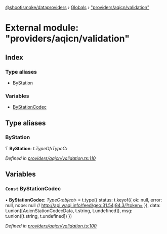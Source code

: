 [@shootismoke/dataproviders](../README.md) › [Globals](../globals.md) › ["providers/aqicn/validation"](_providers_aqicn_validation_.md)

# External module: "providers/aqicn/validation"

## Index

### Type aliases

* [ByStation](_providers_aqicn_validation_.md#bystation)

### Variables

* [ByStationCodec](_providers_aqicn_validation_.md#const-bystationcodec)

## Type aliases

###  ByStation

Ƭ **ByStation**: *t.TypeOf‹TypeC›*

*Defined in [providers/aqicn/validation.ts:110](https://github.com/shootismoke/common/blob/abfb8ac/packages/dataproviders/src/providers/aqicn/validation.ts#L110)*

## Variables

### `Const` ByStationCodec

• **ByStationCodec**: *TypeC‹object›* =  t.type({
  status: t.keyof({
    ok: null,
    error: null,
    nope: null // http://api.waqi.info/feed/geo:31.54;84.3/?token=
  }),
  data: t.union([AqicnStationCodecData, t.string, t.undefined]),
  msg: t.union([t.string, t.undefined])
})

*Defined in [providers/aqicn/validation.ts:100](https://github.com/shootismoke/common/blob/abfb8ac/packages/dataproviders/src/providers/aqicn/validation.ts#L100)*
